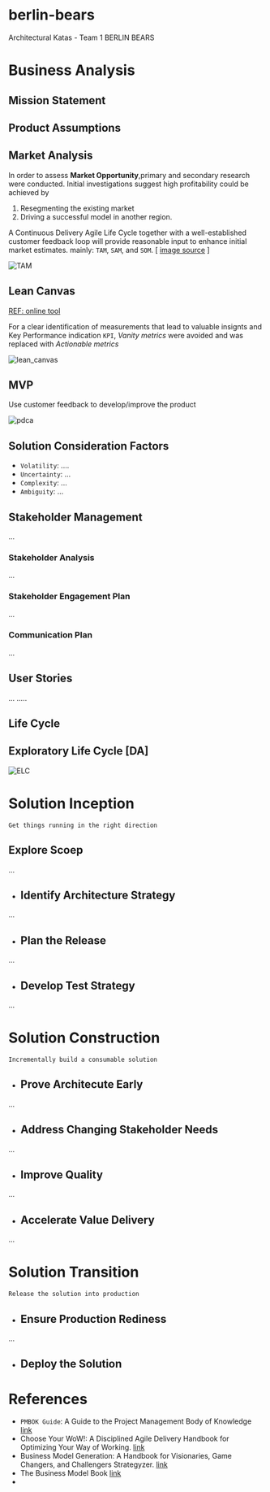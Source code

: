 # berlin-bears
Architectural Katas -  Team 1 BERLIN BEARS


# Business Analysis

## Mission Statement

## Product Assumptions

## Market Analysis

In order to assess **Market Opportunity**,primary and secondary research were conducted. Initial investigations suggest high profitability could be achieved by 
1. Resegmenting the existing market
2. Driving a successful model in another region. 

A Continuous Delivery Agile Life Cycle together with a well-established customer feedback loop will provide reasonable input to enhance initial market estimates. mainly: `TAM`, `SAM`, and `SOM`. [
[image source](https://upload.wikimedia.org/wikipedia/en/f/fd/TAM-SAM-Market.jpg) ]

![TAM](images/TAM-SAM-Market.jpg)

## Lean Canvas
[REF: online tool](https://canvanizer.com/)

For a clear identification of measurements that lead to valuable insignts and Key Performance indication `KPI`, _Vanity metrics_ were avoided and was replaced with _Actionable metrics_

![lean_canvas](images/LeanCanvas_FarmacyFood.png)

## MVP

Use customer feedback to develop/improve the product

![pdca](images/pdca.png)

## Solution Consideration Factors
- `Volatility`: ....
- `Uncertainty`: ...
- `Complexity`: ...
- `Ambiguity`: ...

## Stakeholder Management

...
### Stakeholder Analysis
...
### Stakeholder Engagement Plan
...

### Communication Plan
...
## User Stories
...
.....

## Life Cycle
 
## Exploratory Life Cycle [DA]


![ELC](images/ELC_DA.png)



# Solution Inception
```
Get things running in the right direction
```

## Explore Scoep
...
- ## Identify Architecture Strategy
...
- ## Plan the Release
...
- ## Develop Test Strategy
...
# Solution Construction
```
Incrementally build a consumable solution
```
- ## Prove Architecute Early
...

- ## Address Changing Stakeholder Needs
...
- ## Improve Quality
...
- ## Accelerate Value Delivery
...
# Solution Transition
```
Release the solution into production
```
- ## Ensure Production Rediness
...

- ## Deploy the Solution

# References
- `PMBOK Guide`: A Guide to the Project Management Body of Knowledge [link](https://www.amazon.de/-/en/Project-Management-Institute/dp/1628251840)
- Choose Your WoW!: A Disciplined Agile Delivery Handbook for Optimizing Your Way of Working. [link](https://www.amazon.de/-/en/Scott-Ambler/dp/1790447844) 
- Business Model Generation: A Handbook for Visionaries, Game Changers, and Challengers Strategyzer. [link](https://www.amazon.de/-/en/Alexander-Osterwalder/dp/0470876417)
- The Business Model Book [link](https://www.amazon.com/Business-Model-Book-Design-business/dp/1292135700)
- 
